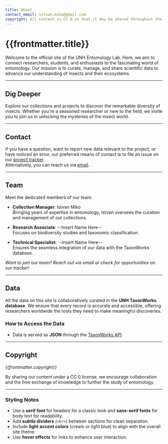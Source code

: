 ```yaml
---
title: About
contact_email: istvan.miko@gmail.com
copyright: All content is CC 0 so that it may be shared throughout the world.
---
```


# {{frontmatter.title}}

Welcome to the official site of the UNH Entomology Lab. Here, we aim to connect researchers, students, and enthusiasts to the fascinating world of entomology. Our mission is to curate, manage, and share scientific data to advance our understanding of insects and their ecosystems.

---

## Dig Deeper
Explore our collections and projects to discover the remarkable diversity of insects. Whether you're a seasoned researcher or new to the field, we invite you to join us in unlocking the mysteries of the insect world.

---

## Contact
If you have a question, want to report new data relevant to the project, or have noticed an error, our preferred means of contact is to file an issue on our [project tracker](https://github.com/our/project/tracker).  
Alternatively, you can reach us via [email](mailto:{{frontmatter.contact_email}}).

---

## Team
Meet the dedicated members of our team:

- **Collection Manager**: Istvan Miko  
  Bringing years of expertise in entomology, Istvan oversees the curation and management of our collections.

- **Research Associate**: --Insert Name Here--  
  Focuses on biodiversity studies and taxonomic classification.

- **Technical Specialist**: --Insert Name Here--  
  Ensures the seamless integration of our data with the TaxonWorks database.

*Want to join our team? Reach out via email or check for opportunities on our tracker!*

---

## Data
All the data on this site is collaboratively curated in the **UNH TaxonWorks database**. We ensure that every record is accurate and accessible, offering researchers worldwide the tools they need to make meaningful discoveries.

### How to Access the Data
- Data is served as **JSON** through the [TaxonWorks API](https://api.taxonworks.org).  

---

## Copyright
_{{frontmatter.copyright}}_

By sharing our content under a CC 0 license, we encourage collaboration and the free exchange of knowledge to further the study of entomology.

---

### Styling Notes
- Use a **serif font** for headers for a classic look and **sans-serif fonts** for body text for readability.
- Add **subtle dividers** (`<hr>`) between sections for clean separation.
- Include **light accent colors** (cream or light blue) to align with the overall site theme.
- Use **hover effects** for links to enhance user interaction.

